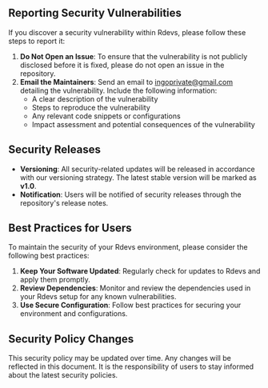 ## Reporting Security Vulnerabilities

If you discover a security vulnerability within Rdevs, please follow these steps to report it:

1. **Do Not Open an Issue**: To ensure that the vulnerability is not publicly disclosed before it is fixed, please do not open an issue in the repository.
2. **Email the Maintainers**: Send an email to [ingoprivate@gmail.com](mailto:ingoprivate@gmai.com) detailing the vulnerability. Include the following information:
   - A clear description of the vulnerability
   - Steps to reproduce the vulnerability
   - Any relevant code snippets or configurations
   - Impact assessment and potential consequences of the vulnerability

## Security Releases

- **Versioning**: All security-related updates will be released in accordance with our versioning strategy. The latest stable version will be marked as **v1.0**.
- **Notification**: Users will be notified of security releases through the repository's release notes.

## Best Practices for Users

To maintain the security of your Rdevs environment, please consider the following best practices:

1. **Keep Your Software Updated**: Regularly check for updates to Rdevs and apply them promptly.
2. **Review Dependencies**: Monitor and review the dependencies used in your Rdevs setup for any known vulnerabilities.
3. **Use Secure Configuration**: Follow best practices for securing your environment and configurations.

## Security Policy Changes

This security policy may be updated over time. Any changes will be reflected in this document. It is the responsibility of users to stay informed about the latest security policies.
